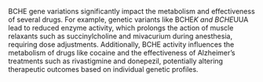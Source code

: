 BCHE gene variations significantly impact the metabolism and effectiveness of several drugs. For example, genetic variants like BCHE*K and BCHE*UUA lead to reduced enzyme activity, which prolongs the action of muscle relaxants such as succinylcholine and mivacurium during anesthesia, requiring dose adjustments. Additionally, BCHE activity influences the metabolism of drugs like cocaine and the effectiveness of Alzheimer’s treatments such as rivastigmine and donepezil, potentially altering therapeutic outcomes based on individual genetic profiles.
